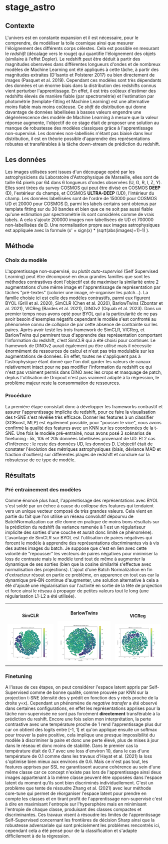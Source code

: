 # stage_astro


## Contexte

L'univers est en constante expansion et il est nécessaire, pour le comprendre, de modéliser la toile cosmique ainsi que mesurer l'éloignement des différents corps célestes. Cela est possible en mesurant le *redshift* (décalage vers le rouge) qui quantifie l'éloignement des objets (similaire à l'effet Dopler). Le redshift peut être déduit à partir des magnitudes obersvées dans différentes longueurs d'ondes et de nombreux modèles de Machine Learning ont été appliqués à cette tâche, à partir des magnitudes extraites (D'Isanto et Polsterer 2017) ou bien directement de images (Pasquet et al. 2019). Cependant ces modèles sont très dépendants des données et un énorme biais dans la distribution des redshifts connus vient perturber l'apprentissage. En effet, il est très coûteux d'estimer des redshifts élevés de manière fiable (par spectrométrie) et l'estimation par photométrie (template-fitting et Machine Learning) est une alternative moins fiable mais moins coûteuse. Ce *shift* de distribution qui donne davantage de données labellisées à basses valeurs engendre une dégénérescence des modèle de Machine Learning à mesure que la valeur réponse augmente, l'objectif de ce stage était de proposer une solution au manque de robustesse des modèles classiques grâce à l'apprentissage non-supervisé. Les données non-labellisés n'étant pas biaisé dans leur distribution, il est en théorie possible d'apprendre des représentations robustes et transférables à la tâche down-stream de prédiction du redshift. 


## Les données

Les images utilisées sont issues d'un découpage opéré par les astrophysiciens du Laboratoire d'Astrophysique de Marseille, elles sont de taille 64 pixels par 64 dans 6 longueurs d'ondes observées (U, G, R, I, Z, Y). Elles sont tirées du survey COSMOS qui peut être divisé en COSMOS **DEEP** (D), l'extérieur du champs, et COSMOS **ULTRA-DEEP** (UD), l'intérieur du champ. Les données labellisées sont de l'ordre de 150000 pour COSMOS UD et 20000 pour COSMOS D, parmi les labels certains sont obtenus par template fitting sur du 30 bandes et bien que ce ne soit pas aussi fiable qu'une estimation par spectrométrie ils sont considérés comme de vrais labels. A cela s'ajoute 200000 images non-labellisées de UD et 700000 non-labellisées de D. Une normalisation propre aux images astrophysiques est appliquée avec la formule \(x' = sign(x) * (sqrt(abs(images)+1)-1) \).

## Méthode 

### Choix du modèle 

L'apprentissage non-supervisé, ou plutôt *auto-supervisé* (Self Supervised Learning) peut être décomposé en deux grandes familles que sont les méthodes contrastives dont l'objectif est de maximiser la similarité entre 2 augmentations d'une même image et l'apprentissage de représentation par tâches "pré-textes" (colorier une image, ré-organiser les patch...). La famille choisie ici est celle des modèles contrastifs, parmi eux figurent BYOL (Grill et al. 2020), SimCLR (Chen et al. 2020), BarlowTwins (Zbontar et al. 2021), VICReg (Bardes et al. 2021), DINOv2 (Oquab et al. 2023). Dans un premier temps nous avons opté pour BYOL qui a la particularité de ne pas avoir besoin d'exemples négatifs cependant le modèle s'est confronté au phénomène connu de *collapse* de par cette absence de contrainte sur les paires. Après avoir testé les trois framework de SimCLR, VICReg, et BarlowTwins qui permirent tous d'apprendre des représentation comportant l'information du redshift, c'est SimCLR qui a été choisi pour continuer. Le framework de DINOv2 aurait également pu être utilisé mais il nécessite énormément de ressources de calcul et n'est pas très modulable sur les augmentations de données. En effet, toutes ne s'appliquent pas à l'astrophysique étant donné que l'on doit garder les valeurs de canaux relativement intact pour ne pas modifier l'information du redshift ce qui n'est pas vraiment permis dans DINO avec les crops et masquage de patch, deplus l'utilisation de Dropout n'est pas vraiment adapté à la régression, le problème majeur reste la consommation de ressources.

### Procédure 

La première étape consistait donc à développer les frameworks contrastif et assurer l'apprentissage implicite du redshift, pour ce faire la visualisation des t-SNE s'est révélée très efficace. Donner les features à un classifier (XGBoost, MLP) est également possible, pour "pousser le vice", nous avons confirmé la qualité des features avec un KNN sur les coordonnées de la t-SNE.
Une fois le modèle pré-entrainé, nous avons posé 3 scénarios de finetuning : 5k, 10k et 20k données labellisées provenant de UD. Et 2 cas d'inférence : le reste des données UD, les données D.
L'objectif était de constater l'évolution des métriques astrophysiques (biais, déviance MAD et fraction d'outliers) sur différentes plages de redshift et conclure sur la robsutesse de ce type de modèle.

## Résultats

### Pré entrainement des modèles

Comme énoncé plus haut, l'apprentissage des représentations avec BYOL s'est soldé par un échec à cause du *collapse* des features qui tendaient vers un unique vecteur composé de très grandes valeurs. Cela vient en partie du fait que l'on utilise un réseau convolutif dépourvu de BatchNormalization car elle donne en pratique de moins bons résultats sur la prédiction du redshift (la variance ramenée à 1 est un régulariseur implicite des sorties d'une couche et aurait donc limité ce phénomène). L'avantage de SimCLR sur BYOL est l'utilisation de paires négatives qui forcent le modèle à apprendre des représentations discriminantes vis à vis des autres images du batch. Je suppose que c'est en lien avec cette volonté de "repousser" les vecteurs de paires négatives pour minimiser la loss de contraste mais le modèle tend tout de même à augmenter la dynamique de ses sorties (bien que la cosine similarité s'effectue avec normalisation des projections). L'ajout d'une Batch Normalization en fin d'extracteur résout en partie ce problème, en apparence en tout cas car la dynamique pré-BN continue d'augmenter, une solution alternative à cela a été d'ajouté une régularisation sur l'activité en sortie de la tête de projection et force ainsi le réseau à propager de petites valeurs tout le long (une régularisation L1-L2 a été utilisée).

<table>
  <tr>
    <td style="text-align: center;">
      <h4>SimCLR</h4>
      <img src="./raw_files/img/tsne_simCLR.png" alt="SimCLR" width="300"/>
    </td>
    <td style="text-align: center;">
      <h4>BarlowTwins</h4>
      <img src="./raw_files/img/tsne_barlow.png" alt="BarlowTwins" width="300"/>
    </td>
    <td style="text-align: center;">
      <h4>VICReg</h4>
      <img src="./raw_files/img/tsne_vicreg.png" alt="VICReg" width="300"/>
    </td>
  </tr>
</table>


### Finetuning
A l'issue de ces étapes, on peut considérer l'espace latent appris par Self-Supervised comme de bonne qualité, comme prouvée par KNN sur la projection t-SNE (densité des y prédit en fonction des y réels proche de la droite y=x). Cependant un phénomène de *negative transfer* a été observé dans certaines configurations, en effet les représentations apprises pour la tâche non-supervisée ne sont pas forcément **directement** transférable à la prédiction du reshift. Encore une fois selon mon interprétation, la perte contrastive avec une température proche de 1 rend l'apprentissage plus dur car on obtient des logits entre [-1, 1] et qu'on applique ensuite un softmax pour trouver la paire positive, cela implique une presque impossibilité du modèle à discriminer la paire et donc une perte élevé, plus de mises à jour dans le réseau et donc moins de stabilité. Dans le premier cas la température était de 0.7 avec une loss d'environ 10, dans le cas d'une température de 0.1 comme dans les travaux d'Hayat et al. (2021) la loss s'optimise bien mieux aux environs de 0.6. Mais ce n'est pas tout, les features apprises par SSL ne garantissent aucune cohérence au sein d'une même classe car ce concept n'existe pas lors de l'apprentissage ainsi deux images appartenant à la même classe peuvent être opposées dans l'espace latent du moment qu'ils sont bien discriminés individuellement. C'est un problème que tente de résoudre Zhang et al. (2021) avec leur méthode core-tune qui permet de réorganiser l'espace latent pour prendre en compte les classes et en tirant profit de l'apprentissage non-supervisé c'est à dire en maximisant l'entropie sur l'hypersphère mais en minimisant l'entropie de chaque classe, produisant des classes compactes et discriminantes. Ces travaux visent à résoudre les limites de l'apprentissage Self-Supervised concernant les frontières de décision Sharp ainsi que la robustesse adversariale qui sont précisément les problèmes rencontrés ici, cependant cela a été pensé pour de la classification et s'adapte difficilement à de la régression.
